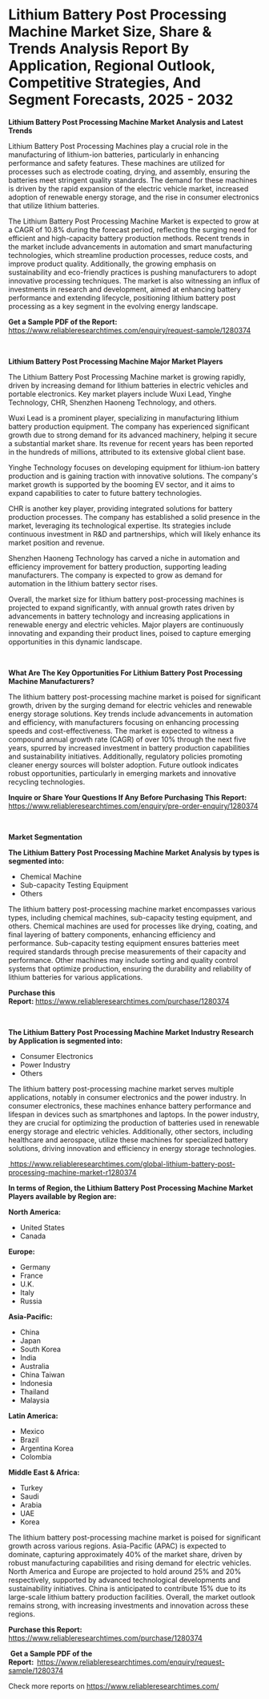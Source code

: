 <p><h1>Lithium Battery Post Processing Machine Market Size, Share & Trends Analysis Report By Application, Regional Outlook, Competitive Strategies, And Segment Forecasts, 2025 - 2032</h1></p><p><strong>Lithium Battery Post Processing Machine Market Analysis and Latest Trends</strong></p>
<p><p>Lithium Battery Post Processing Machines play a crucial role in the manufacturing of lithium-ion batteries, particularly in enhancing performance and safety features. These machines are utilized for processes such as electrode coating, drying, and assembly, ensuring the batteries meet stringent quality standards. The demand for these machines is driven by the rapid expansion of the electric vehicle market, increased adoption of renewable energy storage, and the rise in consumer electronics that utilize lithium batteries.</p><p>The Lithium Battery Post Processing Machine Market is expected to grow at a CAGR of 10.8% during the forecast period, reflecting the surging need for efficient and high-capacity battery production methods. Recent trends in the market include advancements in automation and smart manufacturing technologies, which streamline production processes, reduce costs, and improve product quality. Additionally, the growing emphasis on sustainability and eco-friendly practices is pushing manufacturers to adopt innovative processing techniques. The market is also witnessing an influx of investments in research and development, aimed at enhancing battery performance and extending lifecycle, positioning lithium battery post processing as a key segment in the evolving energy landscape.</p></p>
<p><strong>Get a Sample PDF of the Report:&nbsp;</strong> <a href="https://www.reliableresearchtimes.com/enquiry/request-sample/1280374?utm_campaign=3038&utm_medium=2&utm_source=Github&utm_content=ia&utm_term=24032025&utm_id=lithium-battery-post-processing-machine">https://www.reliableresearchtimes.com/enquiry/request-sample/1280374</a></p>
<p>&nbsp;</p>
<p><strong>Lithium Battery Post Processing Machine Major Market Players</strong></p>
<p><p>The Lithium Battery Post Processing Machine market is growing rapidly, driven by increasing demand for lithium batteries in electric vehicles and portable electronics. Key market players include Wuxi Lead, Yinghe Technology, CHR, Shenzhen Haoneng Technology, and others. </p><p>Wuxi Lead is a prominent player, specializing in manufacturing lithium battery production equipment. The company has experienced significant growth due to strong demand for its advanced machinery, helping it secure a substantial market share. Its revenue for recent years has been reported in the hundreds of millions, attributed to its extensive global client base.</p><p>Yinghe Technology focuses on developing equipment for lithium-ion battery production and is gaining traction with innovative solutions. The company's market growth is supported by the booming EV sector, and it aims to expand capabilities to cater to future battery technologies.</p><p>CHR is another key player, providing integrated solutions for battery production processes. The company has established a solid presence in the market, leveraging its technological expertise. Its strategies include continuous investment in R&D and partnerships, which will likely enhance its market position and revenue.</p><p>Shenzhen Haoneng Technology has carved a niche in automation and efficiency improvement for battery production, supporting leading manufacturers. The company is expected to grow as demand for automation in the lithium battery sector rises.</p><p>Overall, the market size for lithium battery post-processing machines is projected to expand significantly, with annual growth rates driven by advancements in battery technology and increasing applications in renewable energy and electric vehicles. Major players are continuously innovating and expanding their product lines, poised to capture emerging opportunities in this dynamic landscape.</p></p>
<p>&nbsp;</p>
<p><strong>What Are The Key Opportunities For Lithium Battery Post Processing Machine Manufacturers?</strong></p>
<p><p>The lithium battery post-processing machine market is poised for significant growth, driven by the surging demand for electric vehicles and renewable energy storage solutions. Key trends include advancements in automation and efficiency, with manufacturers focusing on enhancing processing speeds and cost-effectiveness. The market is expected to witness a compound annual growth rate (CAGR) of over 10% through the next five years, spurred by increased investment in battery production capabilities and sustainability initiatives. Additionally, regulatory policies promoting cleaner energy sources will bolster adoption. Future outlook indicates robust opportunities, particularly in emerging markets and innovative recycling technologies.</p></p>
<p><strong>Inquire or Share Your Questions If Any Before Purchasing This Report:</strong> <a href="https://www.reliableresearchtimes.com/enquiry/pre-order-enquiry/1280374?utm_campaign=3038&utm_medium=2&utm_source=Github&utm_content=ia&utm_term=24032025&utm_id=lithium-battery-post-processing-machine">https://www.reliableresearchtimes.com/enquiry/pre-order-enquiry/1280374</a></p>
<p>&nbsp;</p>
<p><strong>Market Segmentation</strong></p>
<p><strong>The Lithium Battery Post Processing Machine Market Analysis by types is segmented into:</strong></p>
<p><ul><li>Chemical Machine</li><li>Sub-capacity Testing Equipment</li><li>Others</li></ul></p>
<p><p>The lithium battery post-processing machine market encompasses various types, including chemical machines, sub-capacity testing equipment, and others. Chemical machines are used for processes like drying, coating, and final layering of battery components, enhancing efficiency and performance. Sub-capacity testing equipment ensures batteries meet required standards through precise measurements of their capacity and performance. Other machines may include sorting and quality control systems that optimize production, ensuring the durability and reliability of lithium batteries for various applications.</p></p>
<p><strong>Purchase this Report:&nbsp;</strong><a href="https://www.reliableresearchtimes.com/purchase/1280374?utm_campaign=3038&utm_medium=2&utm_source=Github&utm_content=ia&utm_term=24032025&utm_id=lithium-battery-post-processing-machine">https://www.reliableresearchtimes.com/purchase/1280374</a></p>
<p>&nbsp;</p>
<p><strong>The Lithium Battery Post Processing Machine Market Industry Research by Application is segmented into:</strong></p>
<p><ul><li>Consumer Electronics</li><li>Power Industry</li><li>Others</li></ul></p>
<p><p>The lithium battery post-processing machine market serves multiple applications, notably in consumer electronics and the power industry. In consumer electronics, these machines enhance battery performance and lifespan in devices such as smartphones and laptops. In the power industry, they are crucial for optimizing the production of batteries used in renewable energy storage and electric vehicles. Additionally, other sectors, including healthcare and aerospace, utilize these machines for specialized battery solutions, driving innovation and efficiency in energy storage technologies.</p></p>
<p><a href="https://www.reliableresearchtimes.com/global-lithium-battery-post-processing-machine-market-r1280374?utm_campaign=3038&utm_medium=2&utm_source=Github&utm_content=ia&utm_term=24032025&utm_id=lithium-battery-post-processing-machine">&nbsp;https://www.reliableresearchtimes.com/global-lithium-battery-post-processing-machine-market-r1280374</a></p>
<p><strong>In terms of Region, the Lithium Battery Post Processing Machine Market Players available by Region are:</strong></p>
<p>
    <p> <strong> North America: </strong>
        <ul>
            <li>United States</li>
            <li>Canada</li>
        </ul>
        </p> 
    <p> <strong> Europe: </strong>
        <ul>
            <li>Germany</li>
            <li>France</li>
            <li>U.K.</li>
            <li>Italy</li>
            <li>Russia</li>
        </ul>
        </p> 
    <p> <strong> Asia-Pacific: </strong>
        <ul>
            <li>China</li>
            <li>Japan</li>
            <li>South Korea</li>
            <li>India</li>
            <li>Australia</li>
            <li>China Taiwan</li>
            <li>Indonesia</li>
            <li>Thailand</li>
            <li>Malaysia</li>
        </ul>
        </p> 
    <p> <strong> Latin America: </strong>
        <ul>
            <li>Mexico</li>
            <li>Brazil</li>
            <li>Argentina Korea</li>
            <li>Colombia</li>
        </ul>
        </p> 
    <p> <strong> Middle East & Africa: </strong>
        <ul>
            <li>Turkey</li>
            <li>Saudi</li>
            <li>Arabia</li>
            <li>UAE</li>
            <li>Korea</li>
        </ul>
    </p>
    </p>
<p><p>The lithium battery post-processing machine market is poised for significant growth across various regions. Asia-Pacific (APAC) is expected to dominate, capturing approximately 40% of the market share, driven by robust manufacturing capabilities and rising demand for electric vehicles. North America and Europe are projected to hold around 25% and 20% respectively, supported by advanced technological developments and sustainability initiatives. China is anticipated to contribute 15% due to its large-scale lithium battery production facilities. Overall, the market outlook remains strong, with increasing investments and innovation across these regions.</p></p>
<p><strong>Purchase this Report: </strong><a href="https://www.reliableresearchtimes.com/purchase/1280374?utm_campaign=3038&utm_medium=2&utm_source=Github&utm_content=ia&utm_term=24032025&utm_id=lithium-battery-post-processing-machine">https://www.reliableresearchtimes.com/purchase/1280374</a></p>
<p>&nbsp;<strong>Get a Sample PDF of the Report:&nbsp;&nbsp;</strong><a href="https://www.reliableresearchtimes.com/enquiry/request-sample/1280374?utm_campaign=3038&utm_medium=2&utm_source=Github&utm_content=ia&utm_term=24032025&utm_id=lithium-battery-post-processing-machine">https://www.reliableresearchtimes.com/enquiry/request-sample/1280374</a></p>
<p><strong></strong></p>
<p>Check more reports on <a href="https://www.reliableresearchtimes.com/?utm_campaign=3038&utm_medium=2&utm_source=Github&utm_content=ia&utm_term=24032025&utm_id=lithium-battery-post-processing-machine">https://www.reliableresearchtimes.com/</a></p>